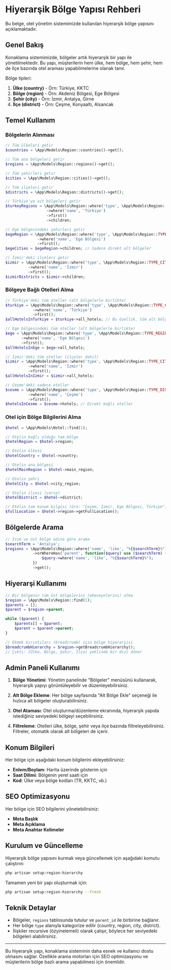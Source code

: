 # Hiyerarşik Bölge Yapısı Rehberi

Bu belge, otel yönetim sistemimizde kullanılan hiyerarşik bölge yapısını açıklamaktadır.

## Genel Bakış

Konaklama sistemimizde, bölgeler artık hiyerarşik bir yapı ile yönetilmektedir. Bu yapı, müşterilerin hem ülke, hem bölge, hem şehir, hem de ilçe bazında otel araması yapabilmelerine olanak tanır.

Bölge tipleri:
1. **Ülke (country)** - Örn: Türkiye, KKTC
2. **Bölge (region)** - Örn: Akdeniz Bölgesi, Ege Bölgesi
3. **Şehir (city)** - Örn: İzmir, Antalya, Girne
4. **İlçe (district)** - Örn: Çeşme, Konyaaltı, Alsancak

## Temel Kullanım

### Bölgelerin Alınması

```php
// Tüm ülkeleri getir
$countries = \App\Models\Region::countries()->get();

// Tüm ana bölgeleri getir
$regions = \App\Models\Region::regions()->get();

// Tüm şehirleri getir
$cities = \App\Models\Region::cities()->get();

// Tüm ilçeleri getir
$districts = \App\Models\Region::districts()->get();

// Türkiye'ye ait bölgeleri getir
$turkeyRegions = \App\Models\Region::where('type', \App\Models\Region::TYPE_COUNTRY)
                  ->where('name', 'Türkiye')
                  ->first()
                  ->children;

// Ege bölgesindeki şehirleri getir
$egeRegion = \App\Models\Region::where('type', \App\Models\Region::TYPE_REGION)
              ->where('name', 'Ege Bölgesi')
              ->first();
$egeCities = $egeRegion->children; // Sadece direkt alt bölgeler

// İzmir'deki ilçeleri getir
$izmir = \App\Models\Region::where('type', \App\Models\Region::TYPE_CITY)
          ->where('name', 'İzmir')
          ->first();
$izmirDistricts = $izmir->children;
```

### Bölgeye Bağlı Otelleri Alma

```php
// Türkiye'deki tüm oteller (alt bölgelerle birlikte)
$turkiye = \App\Models\Region::where('type', \App\Models\Region::TYPE_COUNTRY)
            ->where('name', 'Türkiye')
            ->first();
$allHotelsInTurkiye = $turkiye->all_hotels; // Bu özellik, tüm alt bölgelerdeki otelleri içerir

// Ege bölgesindeki tüm oteller (alt bölgelerle birlikte)
$ege = \App\Models\Region::where('type', \App\Models\Region::TYPE_REGION)
       ->where('name', 'Ege Bölgesi')
       ->first();
$allHotelsInEge = $ege->all_hotels;

// İzmir'deki tüm oteller (ilçeler dahil)
$izmir = \App\Models\Region::where('type', \App\Models\Region::TYPE_CITY)
          ->where('name', 'İzmir')
          ->first();
$allHotelsInIzmir = $izmir->all_hotels;

// Çeşme'deki sadece oteller
$cesme = \App\Models\Region::where('type', \App\Models\Region::TYPE_DISTRICT)
          ->where('name', 'Çeşme')
          ->first();
$hotelsInCesme = $cesme->hotels; // Direkt bağlı oteller
```

### Otel için Bölge Bilgilerini Alma

```php
$hotel = \App\Models\Hotel::find(1);

// Otelin bağlı olduğu tam bölge
$hotelRegion = $hotel->region;

// Otelin ülkesi
$hotelCountry = $hotel->country;

// Otelin ana bölgesi
$hotelMainRegion = $hotel->main_region;

// Otelin şehri
$hotelCity = $hotel->city_region;

// Otelin ilçesi (varsa)
$hotelDistrict = $hotel->district;

// Otelin tam konum bilgisi (örn: "Çeşme, İzmir, Ege Bölgesi, Türkiye")
$fullLocation = $hotel->region->getFullLocation();
```

## Bölgelerde Arama

```php
// İsim ve üst bölge adına göre arama
$searchTerm = 'Antalya';
$regions = \App\Models\Region::where('name', 'like', "%{$searchTerm}%")
            ->orWhereHas('parent', function($query) use ($searchTerm) {
                $query->where('name', 'like', "%{$searchTerm}%");
            })
            ->get();
```

## Hiyerarşi Kullanımı

```php
// Bir bölgenin tüm üst bölgelerini (ebeveynlerini) alma
$region = \App\Models\Region::find(1);
$parents = [];
$parent = $region->parent;

while ($parent) {
    $parents[] = $parent;
    $parent = $parent->parent;
}

// Ekmek kırıntıları (breadcrumb) için bölge hiyerarşisi
$breadcrumbHierarchy = $region->getBreadcrumbHierarchy();
// Çıktı: [Ülke, Bölge, Şehir, İlçe] şeklinde bir dizi döner
```

## Admin Paneli Kullanımı

1. **Bölge Yönetimi**: Yönetim panelinde "Bölgeler" menüsünü kullanarak, hiyerarşik yapıyı görüntüleyebilir ve düzenleyebilirsiniz.

2. **Alt Bölge Ekleme**: Her bölge sayfasında "Alt Bölge Ekle" seçeneği ile hızlıca alt bölgeler oluşturabilirsiniz.

3. **Otel Ataması**: Otel oluşturma/düzenleme ekranında, hiyerarşik yapıda istediğiniz seviyedeki bölgeyi seçebilirsiniz.

4. **Filtreleme**: Otelleri ülke, bölge, şehir veya ilçe bazında filtreleyebilirsiniz. Filtreler, otomatik olarak alt bölgeleri de içerir.

## Konum Bilgileri

Her bölge için aşağıdaki konum bilgilerini ekleyebilirsiniz:

- **Enlem/Boylam**: Harita üzerinde gösterim için
- **Saat Dilimi**: Bölgenin yerel saati için
- **Kod**: Ülke veya bölge kodları (TR, KKTC, vb.)

## SEO Optimizasyonu

Her bölge için SEO bilgilerini yönetebilirsiniz:

- **Meta Başlık**
- **Meta Açıklama**
- **Meta Anahtar Kelimeler**

## Kurulum ve Güncelleme

Hiyerarşik bölge yapısını kurmak veya güncellemek için aşağıdaki komutu çalıştırın:

```bash
php artisan setup:region-hierarchy
```

Tamamen yeni bir yapı oluşturmak için:

```bash
php artisan setup:region-hierarchy --fresh
```

## Teknik Detaylar

- Bölgeler, `regions` tablosunda tutulur ve `parent_id` ile birbirine bağlanır.
- Her bölge `type` alanıyla kategorize edilir (country, region, city, district).
- İlişkiler recursive (özyinelemeli) olarak çalışır, böylece her seviyedeki bölgeleri alabilirsiniz.

---

Bu hiyerarşik yapı, konaklama sisteminin daha esnek ve kullanıcı dostu olmasını sağlar. Özellikle arama motorları için SEO optimizasyonu ve müşterilerin bölge bazlı arama yapabilmesi için önemlidir.